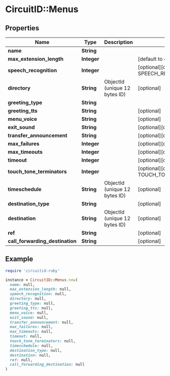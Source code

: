 # CircuitID::Menus

## Properties

| Name | Type | Description | Notes |
| ---- | ---- | ----------- | ----- |
| **name** | **String** |  |  |
| **max_extension_length** | **Integer** |  | [default to 4] |
| **speech_recognition** | **Integer** |  | [optional][default to SPEECH_RECOGNITION::N0] |
| **directory** | **String** | ObjectId (unique 12 bytes ID) | [optional] |
| **greeting_type** | **String** |  |  |
| **greeting_tts** | **String** |  | [optional] |
| **menu_voice** | **String** |  | [optional] |
| **exit_sound** | **String** |  | [optional][default to &#39;default&#39;] |
| **transfer_announcement** | **String** |  | [optional][default to &#39;default&#39;] |
| **max_failures** | **Integer** |  | [optional][default to 3] |
| **max_timeouts** | **Integer** |  | [optional][default to 3] |
| **timeout** | **Integer** |  | [optional][default to 10] |
| **touch_tone_terminators** | **Integer** |  | [optional][default to TOUCH_TONE_TERMINATORS::N1] |
| **timeschedule** | **String** | ObjectId (unique 12 bytes ID) | [optional] |
| **destination_type** | **String** |  | [optional] |
| **destination** | **String** | ObjectId (unique 12 bytes ID) | [optional] |
| **ref** | **String** |  | [optional] |
| **call_forwarding_destination** | **String** |  | [optional] |

## Example

```ruby
require 'circuitid-ruby'

instance = CircuitID::Menus.new(
  name: null,
  max_extension_length: null,
  speech_recognition: null,
  directory: null,
  greeting_type: null,
  greeting_tts: null,
  menu_voice: null,
  exit_sound: null,
  transfer_announcement: null,
  max_failures: null,
  max_timeouts: null,
  timeout: null,
  touch_tone_terminators: null,
  timeschedule: null,
  destination_type: null,
  destination: null,
  ref: null,
  call_forwarding_destination: null
)
```

